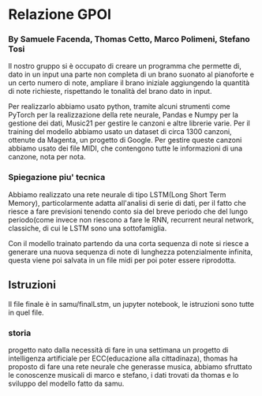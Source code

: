 # Relazione GPOI
### By Samuele Facenda, Thomas Cetto, Marco Polimeni, Stefano Tosi


Il nostro gruppo si è occupato di creare un programma che permette di, dato in un input una parte non completa di un brano suonato al pianoforte e un certo numero di note, ampliare il brano iniziale aggiungendo la quantità di note richieste, rispettando le tonalità del brano dato in input.

Per realizzarlo abbiamo usato python, tramite alcuni strumenti come PyTorch per la realizzazione della rete neurale, Pandas e Numpy per la gestione dei dati, Music21 per gestire le canzoni e altre librerie varie.
Per il training del modello abbiamo usato un dataset di circa 1300 canzoni, ottenute da Magenta, un progetto di Google. Per gestire queste canzoni abbiamo usato dei file MIDI, che contengono tutte le informazioni di una canzone, nota per nota.

### Spiegazione piu' tecnica

Abbiamo realizzato una rete neurale di tipo LSTM(Long Short Term Memory), particolarmente adatta all'analisi di serie di dati, per il fatto che riesce a fare previsioni tenendo conto
sia del breve periodo che del lungo periodo(come invece non riescono a fare le RNN, recurrent neural network, classiche, di cui le LSTM sono una sottofamiglia.

Con il modello trainato partendo da una corta sequenza di note si riesce a generare una nuova sequenza di note di lunghezza potenzialmente infinita, questa viene poi salvata in
un file midi per poi poter essere riprodotta.


## Istruzioni

Il file finale è in samu/finalLstm, un jupyter notebook,
le istruzioni sono tutte in quel file.

### storia

progetto nato dalla necessità di fare in una settimana un 
progetto di intelligenza artificiale per ECC(educazione alla cittadinaza),
thomas ha proposto di fare una rete neurale che generasse musica,
abbiamo sfruttato le conoscenze musicali di marco e stefano, i dati
trovati da thomas e lo sviluppo del modello fatto da samu.